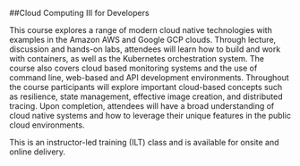 ##Cloud Computing III for Developers

This course explores a range of modern cloud native technologies with examples in the Amazon AWS and Google GCP clouds. Through lecture, discussion and hands-on labs, attendees will learn how to build and work with containers, as well as the Kubernetes orchestration system. The course also covers cloud based monitoring systems and the use of command line, web-based and API development environments. Throughout the course participants will explore important cloud-based concepts such as resilience, state management, effective image creation, and distributed tracing. Upon completion, attendees will have a broad understanding of cloud native systems and how to leverage their unique features in the public cloud environments.

This is an instructor-led training (ILT) class and is available for onsite and online delivery.
